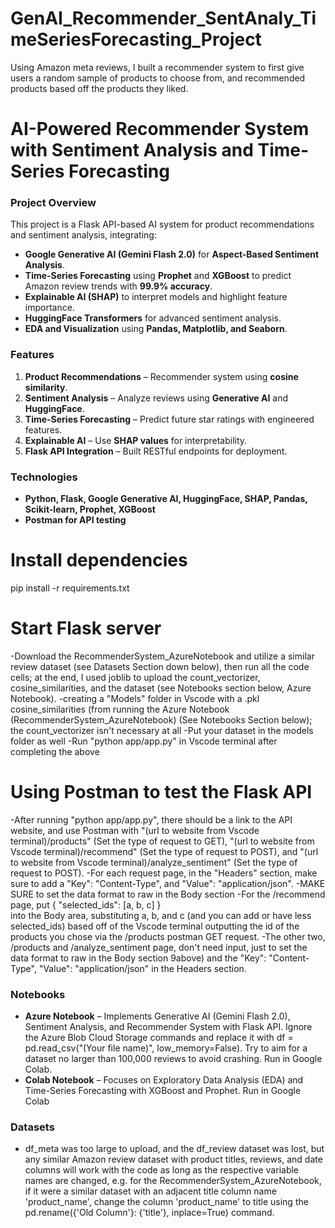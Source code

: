 # GenAI_Recommender_SentAnaly_TimeSeriesForecasting_Project
Using Amazon meta reviews, I built a recommender system to first give users a random sample of products to choose from, and recommended products based off the products they liked.

# AI-Powered Recommender System with Sentiment Analysis and Time-Series Forecasting

### Project Overview
This project is a Flask API-based AI system for product recommendations and sentiment analysis, integrating:
- **Google Generative AI (Gemini Flash 2.0)** for **Aspect-Based Sentiment Analysis**.  
- **Time-Series Forecasting** using **Prophet** and **XGBoost** to predict Amazon review trends with **99.9% accuracy**.  
- **Explainable AI (SHAP)** to interpret models and highlight feature importance.  
- **HuggingFace Transformers** for advanced sentiment analysis.  
- **EDA and Visualization** using **Pandas, Matplotlib, and Seaborn**.  

### Features
1. **Product Recommendations** – Recommender system using **cosine similarity**.  
2. **Sentiment Analysis** – Analyze reviews using **Generative AI** and **HuggingFace**.  
3. **Time-Series Forecasting** – Predict future star ratings with engineered features.  
4. **Explainable AI** – Use **SHAP values** for interpretability.  
5. **Flask API Integration** – Built RESTful endpoints for deployment.

### Technologies
- **Python, Flask, Google Generative AI, HuggingFace, SHAP, Pandas, Scikit-learn, Prophet, XGBoost**  
- **Postman for API testing**  

# Install dependencies
pip install -r requirements.txt

# Start Flask server
-Download the RecommenderSystem_AzureNotebook and utilize a similar review dataset (see Datasets Section down below), then run all the code cells; at the end, I used joblib to upload the count_vectorizer, cosine_similarities, and the dataset (see Notebooks section below, Azure Notebook).
-creating a "Models" folder in Vscode with a .pkl cosine_similarities (from running the Azure Notebook (RecommenderSystem_AzureNotebook) (See Notebooks Section below); the count_vectorizer isn't necessary at all
-Put your dataset in the models folder as well
-Run "python app/app.py" in Vscode terminal after completing the above

# Using Postman to test the Flask API
-After running "python app/app.py", there should be a link to the API website, and use Postman with "(url to website from Vscode terminal)/products" (Set the type of request to GET), "(url to website from Vscode terminal)/recommend" (Set the type of request to POST), and "(url to website from Vscode terminal)/analyze_sentiment" (Set the type of request to POST). 
-For each request page, in the "Headers" section, make sure to add a "Key": "Content-Type", and "Value": "application/json".
-MAKE SURE to set the data format to raw in the Body section
-For the /recommend page, put {
  "selected_ids": [a, b, c]
}        
into the Body area, substituting a, b, and c (and you can add or have less selected_ids) based off of the Vscode terminal outputting the id of the products you chose via the /products postman GET request. 
-The other two, /products and /analyze_sentiment page, don't need input, just to set the data format to raw in the Body section 9above) and the "Key": "Content-Type", "Value": "application/json" in the Headers section.

### Notebooks
- **Azure Notebook** – Implements Generative AI (Gemini Flash 2.0), Sentiment Analysis, and Recommender System with Flask API. Ignore the Azure Blob Cloud Storage commands and replace it with df = pd.read_csv("(Your file name)", low_memory=False). Try to aim for a dataset no larger than 100,000 reviews to avoid crashing. Run in Google Colab.
- **Colab Notebook** – Focuses on Exploratory Data Analysis (EDA) and Time-Series Forecasting with XGBoost and Prophet. Run in Google Colab

### Datasets
- df_meta was too large to upload, and the df_review dataset was lost, but any similar Amazon review dataset with product titles, reviews, and date columns will work with the code as long as the respective variable names are changed, e.g. for the RecommenderSystem_AzureNotebook, if it were a similar dataset with an adjacent title column name 'product_name', change the column 'product_name' to title using the pd.rename({'Old Column'}: {'title'}, inplace=True) command.
